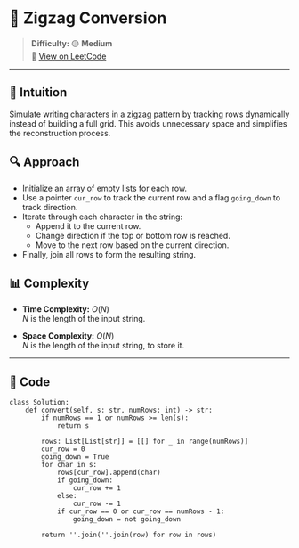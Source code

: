 
# 🧠 Zigzag Conversion

> **Difficulty:** 🟡 **Medium**\
> 📎 [View on LeetCode](https://leetcode.com/problems/zigzag-conversion/description/)

---

## 📝 Intuition

Simulate writing characters in a zigzag pattern by tracking rows dynamically instead of building a full grid. 
This avoids unnecessary space and simplifies the reconstruction process.

## 🔍 Approach

- Initialize an array of empty lists for each row.
- Use a pointer `cur_row` to track the current row and a flag `going_down` to track direction.
- Iterate through each character in the string:
  - Append it to the current row.
  - Change direction if the top or bottom row is reached.
  - Move to the next row based on the current direction.
- Finally, join all rows to form the resulting string.

## 📊 Complexity

- **Time Complexity:** $O(N)$  
$N$ is the length of the input string.


- **Space Complexity:** $O(N)$  
$N$ is the length of the input string, to store it.

---

## 🧩 Code

```python3 []
class Solution:
    def convert(self, s: str, numRows: int) -> str:
        if numRows == 1 or numRows >= len(s):
            return s

        rows: List[List[str]] = [[] for _ in range(numRows)]
        cur_row = 0
        going_down = True
        for char in s:
            rows[cur_row].append(char)
            if going_down:
                cur_row += 1
            else:
                cur_row -= 1
            if cur_row == 0 or cur_row == numRows - 1:
                going_down = not going_down

        return ''.join(''.join(row) for row in rows)
```

